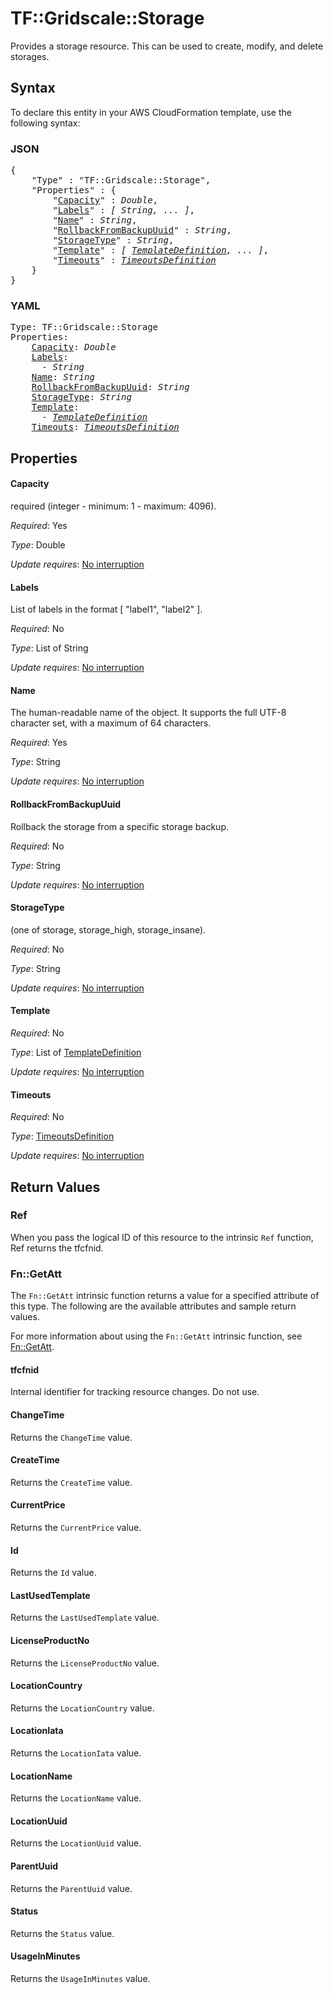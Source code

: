 # TF::Gridscale::Storage

Provides a storage resource. This can be used to create, modify, and delete storages.

## Syntax

To declare this entity in your AWS CloudFormation template, use the following syntax:

### JSON

<pre>
{
    "Type" : "TF::Gridscale::Storage",
    "Properties" : {
        "<a href="#capacity" title="Capacity">Capacity</a>" : <i>Double</i>,
        "<a href="#labels" title="Labels">Labels</a>" : <i>[ String, ... ]</i>,
        "<a href="#name" title="Name">Name</a>" : <i>String</i>,
        "<a href="#rollbackfrombackupuuid" title="RollbackFromBackupUuid">RollbackFromBackupUuid</a>" : <i>String</i>,
        "<a href="#storagetype" title="StorageType">StorageType</a>" : <i>String</i>,
        "<a href="#template" title="Template">Template</a>" : <i>[ <a href="templatedefinition.md">TemplateDefinition</a>, ... ]</i>,
        "<a href="#timeouts" title="Timeouts">Timeouts</a>" : <i><a href="timeoutsdefinition.md">TimeoutsDefinition</a></i>
    }
}
</pre>

### YAML

<pre>
Type: TF::Gridscale::Storage
Properties:
    <a href="#capacity" title="Capacity">Capacity</a>: <i>Double</i>
    <a href="#labels" title="Labels">Labels</a>: <i>
      - String</i>
    <a href="#name" title="Name">Name</a>: <i>String</i>
    <a href="#rollbackfrombackupuuid" title="RollbackFromBackupUuid">RollbackFromBackupUuid</a>: <i>String</i>
    <a href="#storagetype" title="StorageType">StorageType</a>: <i>String</i>
    <a href="#template" title="Template">Template</a>: <i>
      - <a href="templatedefinition.md">TemplateDefinition</a></i>
    <a href="#timeouts" title="Timeouts">Timeouts</a>: <i><a href="timeoutsdefinition.md">TimeoutsDefinition</a></i>
</pre>

## Properties

#### Capacity

required (integer - minimum: 1 - maximum: 4096).

_Required_: Yes

_Type_: Double

_Update requires_: [No interruption](https://docs.aws.amazon.com/AWSCloudFormation/latest/UserGuide/using-cfn-updating-stacks-update-behaviors.html#update-no-interrupt)

#### Labels

List of labels in the format [ "label1", "label2" ].

_Required_: No

_Type_: List of String

_Update requires_: [No interruption](https://docs.aws.amazon.com/AWSCloudFormation/latest/UserGuide/using-cfn-updating-stacks-update-behaviors.html#update-no-interrupt)

#### Name

The human-readable name of the object. It supports the full UTF-8 character set, with a maximum of 64 characters.

_Required_: Yes

_Type_: String

_Update requires_: [No interruption](https://docs.aws.amazon.com/AWSCloudFormation/latest/UserGuide/using-cfn-updating-stacks-update-behaviors.html#update-no-interrupt)

#### RollbackFromBackupUuid

Rollback the storage from a specific storage backup.

_Required_: No

_Type_: String

_Update requires_: [No interruption](https://docs.aws.amazon.com/AWSCloudFormation/latest/UserGuide/using-cfn-updating-stacks-update-behaviors.html#update-no-interrupt)

#### StorageType

(one of storage, storage_high, storage_insane).

_Required_: No

_Type_: String

_Update requires_: [No interruption](https://docs.aws.amazon.com/AWSCloudFormation/latest/UserGuide/using-cfn-updating-stacks-update-behaviors.html#update-no-interrupt)

#### Template

_Required_: No

_Type_: List of <a href="templatedefinition.md">TemplateDefinition</a>

_Update requires_: [No interruption](https://docs.aws.amazon.com/AWSCloudFormation/latest/UserGuide/using-cfn-updating-stacks-update-behaviors.html#update-no-interrupt)

#### Timeouts

_Required_: No

_Type_: <a href="timeoutsdefinition.md">TimeoutsDefinition</a>

_Update requires_: [No interruption](https://docs.aws.amazon.com/AWSCloudFormation/latest/UserGuide/using-cfn-updating-stacks-update-behaviors.html#update-no-interrupt)

## Return Values

### Ref

When you pass the logical ID of this resource to the intrinsic `Ref` function, Ref returns the tfcfnid.

### Fn::GetAtt

The `Fn::GetAtt` intrinsic function returns a value for a specified attribute of this type. The following are the available attributes and sample return values.

For more information about using the `Fn::GetAtt` intrinsic function, see [Fn::GetAtt](https://docs.aws.amazon.com/AWSCloudFormation/latest/UserGuide/intrinsic-function-reference-getatt.html).

#### tfcfnid

Internal identifier for tracking resource changes. Do not use.

#### ChangeTime

Returns the <code>ChangeTime</code> value.

#### CreateTime

Returns the <code>CreateTime</code> value.

#### CurrentPrice

Returns the <code>CurrentPrice</code> value.

#### Id

Returns the <code>Id</code> value.

#### LastUsedTemplate

Returns the <code>LastUsedTemplate</code> value.

#### LicenseProductNo

Returns the <code>LicenseProductNo</code> value.

#### LocationCountry

Returns the <code>LocationCountry</code> value.

#### LocationIata

Returns the <code>LocationIata</code> value.

#### LocationName

Returns the <code>LocationName</code> value.

#### LocationUuid

Returns the <code>LocationUuid</code> value.

#### ParentUuid

Returns the <code>ParentUuid</code> value.

#### Status

Returns the <code>Status</code> value.

#### UsageInMinutes

Returns the <code>UsageInMinutes</code> value.

